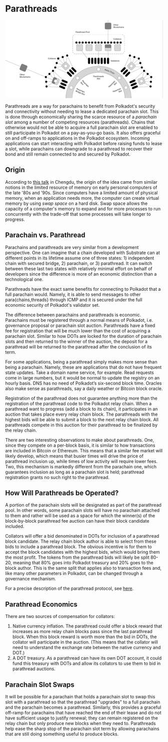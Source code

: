# Parathreads

![Parathreads](../../img/parathreads.jpeg)

Parathreads are a way for parachains to benefit from Polkadot's security and connectivity without needing to lease a dedicated parachain slot. This is done through economically sharing the scarce resource of a _parachain slot_ among a number of competing resources (parathreads). Chains that otherwise would not be able to acquire a full parachain slot are enabled to still participate in Polkadot on a pay-as-you-go basis. It also offers graceful on and off-ramps to applications in the Polkadot ecosystem. Incoming applications can start interacting with Polkadot before raising funds to lease a slot, while parachains can downgrade to a parathread to recover their bond and still remain connected to and secured by Polkadot.

## Origin

According to [this talk](https://v.douyu.com/show/a4Jj7llO5q47Dk01) in Chengdu, the origin of the idea came from similar notions in the limited resource of memory on early personal computers of the late '80s and '90s. Since computers have a limited amount of physical memory, when an application needs more, the computer can create virtual memory by using _swap space_ on a hard disk. Swap space allows the capacity of a computer's memory to expand and for more processes to run concurrently with the trade-off that some processes will take longer to progress.

## Parachain vs. Parathread

Parachains and parathreads are very similar from a development perspective. One can imagine that a chain developed with Substrate can at different points in its lifetime assume one of three states: 1) independent chain with secured bridge, 2) parachain, or 3) parathread. It can switch between these last two states with relatively minimal effort on behalf of developers since the difference is more of an economic distinction than a technological one.

Parathreads have the exact same benefits for connecting to Polkadot that a full parachain would. Namely, it is able to send messages to other para{chains,threads} through ICMP and it is secured under the full economic security of Polkadot's validator set. 

The difference between parachains and parathreads is economic. Parachains must be registered through a normal means of Polkadot, i.e. governance proposal or parachain slot auction. Parathreads have a fixed fee for registration that will be much lower than the cost of acquiring a parachain slot. Similar to how DOTs are locked for the duration of parachain slots and then returned to the winner of the auction, the deposit for a parathread will be returned to the parathread after the conclusion of its term.

For some applications, being a parathread simply makes more sense than being a parachain. Namely, these are applications that do not have frequent state updates. Take a domain name service, for example. Read requests come in large numbers, but it would be normal to update the registry on an hourly basis. DNS has no need of Polkadot’s six-second block time. Oracles also make sense as parathreads, say a daily weather or Bitcoin block oracle.

Registration of the parathread does not guarantee anything more than the registration of the parathread code to the Polkadot relay chain. When a parathread want to progress (add a block to its chain), it participates in an auction that takes place every relay chain block. The parathreads with the highest bids will be able to submit a block to the next relay chain block. All parathreads compete in this auction for their parathread to be finalized by the relay chain.

There are two interesting observations to make about parathreads. One, since they compete on a per-block basis, it is similar to how transactions are included in Bitcoin or Ethereum. This means that a similar fee market will likely develop, which means that busier times will drive the price of parathread inclusion up, while times of low activity will require lower fees. Two, this mechanism is markedly different from the parachain one, which guarantees inclusion as long as a parachain slot is held; parathread registration grants no such right to the parathread.

## How Will Parathreads be Operated?

A portion of the parachain slots will be designated as part of the parathread pool. In other words, some parachain slots will have no parachain attached to them and rather will be used as a space for which the winner(s) of the block-by-block parathread fee auction can have their block candidate included. 

Collators will offer a bid denominated in DOTs for inclusion of a parathread block candidate. The relay chain block author is able to select from these bids to include a parathread block. The obvious incentive is for them to accept the block candidates with the highest bids, which would bring them the most profit. The tokens from the parathread bids will likely be split 80-20, meaning that 80% goes into Polkadot treasury and 20% goes to the block author. This is the same split that applies also to transaction fees and, like many other parameters in Polkadot, can be changed through a governance mechanism.

For a precise description of the parathread protocol, see [here](https://hackmd.io/UcOOzoyDR9WJpQBZICtg3Q?both#Parathread-Protocol).

## Parathread Economics

There are two sources of compensation for collators:

1. Native currency inflation. The parathread could offer a block reward that increases as more relay chain blocks pass since the last parathread block. When this block reward is worth more than the bid in DOTs, the collator will participate in the auction. (This means that the collator will need to understand the exchange rate between the native currency and DOT.)
2. A DOT treasury. As a parathread can have its own DOT account, it could fund this treasury with DOTs and allow its collators to use them to bid in parathread auctions.

## Parachain Slot Swaps

It will be possible for a parachain that holds a parachain slot to swap this slot with a parathread so that the parathread "upgrades" to a full parachain and the parachain becomes a parathread. Similarly, this provides a graceful off-ramp for parachains that have reached the end of their lease and do not have sufficient usage to justify renewal; they can remain registered on the relay chain but only produce new blocks when they need to. Parathreads help ease the sharp stop of the parachain slot term by allowing parachains that are still doing something useful to produce blocks.
